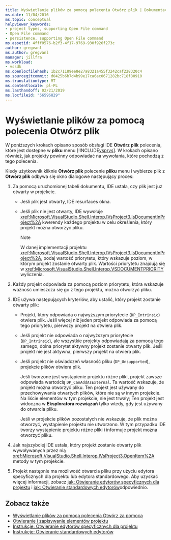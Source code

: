 ```yaml
---
title: Wyświetlanie plików za pomocą polecenia Otwórz plik | Dokumentacja firmy Microsoft
ms.date: 11/04/2016
ms.topic: conceptual
helpviewer_keywords:
- project types, supporting Open File command
- Open File command
- persistence, supporting Open File command
ms.assetid: 4fff0576-b2f3-4f17-9769-930f926f273c
author: gregvanl
ms.author: gregvanl
manager: jillfra
ms.workload:
- vssdk
ms.openlocfilehash: 1b2c71189ee8e27a8321a455f3242caf228320c4
ms.sourcegitcommit: d0425b6b7d4b99e17ca6ac0671282bc718f80910
ms.translationtype: MT
ms.contentlocale: pl-PL
ms.lasthandoff: 02/21/2019
ms.locfileid: "56596829"
---
```

# <a name="display-files-by-using-the-open-file-command"></a>Wyświetlanie plików za pomocą polecenia Otwórz plik
W poniższych krokach opisano sposób obsługi IDE **Otwórz plik** polecenia, które jest dostępne w **pliku** menu [!INCLUDE[vsprvs](../../code-quality/includes/vsprvs_md.md)]. W krokach opisano również, jak projekty powinny odpowiadać na wywołania, które pochodzą z tego polecenia.

 Kiedy użytkownik kliknie **Otwórz plik** polecenie **pliku** menu i wybierze plik z **Otwórz plik** odbywa się okno dialogowe następujący proces:

1.  Za pomocą uruchomionej tabeli dokumentu, IDE ustala, czy plik jest już otwarty w projekcie.

    -   Jeśli plik jest otwarty, IDE resurfaces okna.

    -   Jeśli plik nie jest otwarty, IDE wywołuje <xref:Microsoft.VisualStudio.Shell.Interop.IVsProject3.IsDocumentInProject%2A> kwerendy każdego projektu w celu określenia, który projekt można otworzyć pliku.

        > [!NOTE]
        >  W danej implementacji projektu <xref:Microsoft.VisualStudio.Shell.Interop.IVsProject3.IsDocumentInProject%2A>, podaj wartość priorytetu, który wskazuje poziom, w którym projekt zostanie otwarty plik. Wartości priorytetu znajdują się w <xref:Microsoft.VisualStudio.Shell.Interop.VSDOCUMENTPRIORITY> wyliczenia.

2.  Każdy projekt odpowiada za pomocą poziom priorytetu, która wskazuje ważność umieszcza się go z tego projektu, można otworzyć pliku.

3.  IDE używa następujących kryteriów, aby ustalić, który projekt zostanie otwarty plik:

    -   Projekt, który odpowiada o najwyższym priorytecie (`DP_Intrinsic`) otwiera plik. Jeśli więcej niż jeden projekt odpowiada za pomocą tego priorytetu, pierwszy projekt na otwiera plik.

    -   Jeśli projekt nie odpowiada o najwyższym priorytecie (`DP_Intrinsic`), ale wszystkie projekty odpowiadają za pomocą tego samego, dolna priorytet aktywny projekt zostanie otwarty plik. Jeśli projekt nie jest aktywna, pierwszy projekt na otwiera plik.

    -   Jeśli projekt nie oświadczeń własność pliku (`DP_Unsupported`), projekcie plików otwiera plik.

         Jeśli tworzone jest wystąpienie projektu różne pliki, projekt zawsze odpowiada wartością `DP_CanAddAsExternal`. Ta wartość wskazuje, że projekt można otworzyć pliku. Ten projekt jest używany do przechowywania otwartych plików, które nie są w innym projekcie. Na liście elementów w tym projekcie, nie jest trwały; Ten projekt jest widoczna w **Eksploratora rozwiązań** tylko wtedy, gdy jest używany do otwarcia pliku.

         Jeśli w projekcie plików pozostałych nie wskazuje, że plik można otworzyć, wystąpienie projektu nie utworzono. W tym przypadku IDE tworzy wystąpienie projektu różne pliki i informuje projekt można otworzyć pliku.

4.  Jak najszybciej IDE ustala, który projekt zostanie otwarty plik wywoływanych przez nią <xref:Microsoft.VisualStudio.Shell.Interop.IVsProject3.OpenItem%2A> metody w tym projekcie.

5.  Projekt następnie ma możliwość otwarcia pliku przy użyciu edytora specyficznych dla projektu lub edytora standardowego. Aby uzyskać więcej informacji, zobacz [jak: Otwieranie edytorów specyficznych dla projektu](../../extensibility/how-to-open-project-specific-editors.md) i [jak: Otwieranie standardowych edytorów](../../extensibility/how-to-open-standard-editors.md)odpowiednio.

## <a name="see-also"></a>Zobacz także
- [Wyświetlanie plików za pomocą polecenia Otwórz za pomocą](../../extensibility/internals/displaying-files-by-using-the-open-with-command.md)
- [Otwieranie i zapisywanie elementów projektu](../../extensibility/internals/opening-and-saving-project-items.md)
- [Instrukcje: Otwieranie edytorów specyficznych dla projektu](../../extensibility/how-to-open-project-specific-editors.md)
- [Instrukcje: Otwieranie standardowych edytorów](../../extensibility/how-to-open-standard-editors.md)